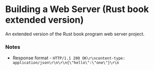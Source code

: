 # Building a Web Server (Rust book extended version)

An extended version of the Rust book program web server project.

### Notes

- Response format - `HTTP/1.1 200 OK\r\ncontent-type: application/json\r\n\r\n{\"hello\":\"one\"}\r\n`